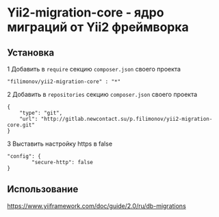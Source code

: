 Yii2-migration-core - ядро миграций от Yii2 фреймворка
=============================

Установка
------------
1  Добавить в `require` секцию `composer.json` своего проекта
```
"filimonov/yii2-migration-core" : "*"
```
2 Добавить в `repositories` секцию `composer.json` своего проекта
```
{
    "type": "git",
    "url": "http://gitlab.newcontact.su/p.filimonov/yii2-migration-core.git"
}
```
3 Выставить настройку https в false
```
"config": {
        "secure-http": false
}
```

Использование
---------------
https://www.yiiframework.com/doc/guide/2.0/ru/db-migrations